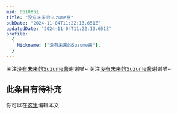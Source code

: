 ```yaml
---
mid: 6610851
title: "没有未来的Suzume酱"
pubDate: "2024-11-04T11:22:13.651Z"
updatedDate: "2024-11-04T11:22:13.651Z"
profile:
  {
    Nickname: ["没有未来的Suzume酱"],
  }
---
```


关注[没有未来的Suzume酱](https://space.bilibili.com/6610851)谢谢喵~ 关注[没有未来的Suzume酱](https://space.bilibili.com/6610851)谢谢喵~

## 此条目有待补充
你可以在[这里](https://github.com/Yuhanawa/VTuber.ICU/edit/master/src/content/v/没有未来的Suzume酱/index.md)编辑本文

